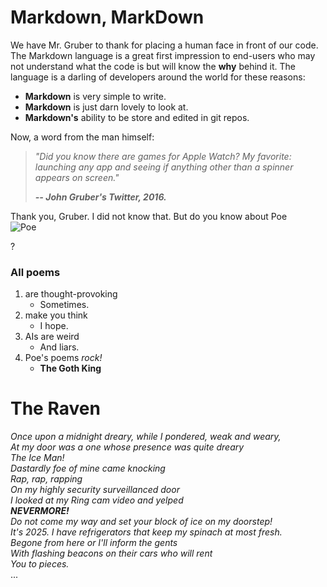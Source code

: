  Markdown, MarkDown 
======

We have Mr. Gruber to thank for placing a human face in front of our code. The Markdown language is a great first impression to end-users who may not understand what the code is but will know the **why** behind it. The language is a darling of developers around the world for these reasons:

* **Markdown** is very simple to write.
* **Markdown** is just darn lovely to look at.
* **Markdown's** ability to be store and edited in git repos.

Now, a word from the man himself:


> _"Did you know there are games for Apple Watch? My favorite: launching any app and seeing if anything other than a spinner appears on screen."_
>
> _**-- John Gruber's Twitter, 2016.**_

Thank you, Gruber. I did not know that. But do you know about Poe  
![Poe](https://cdn.britannica.com/52/76652-050-F4A6B093/Edgar-Allan-Poe.jpg)

?

### All poems

1. are thought-provoking
     * Sometimes.
2. make you think
    * I hope.
3. AIs are weird
    * And liars.
4. Poe's poems _rock!_
     * **The Goth King**


# The Raven

_Once upon a midnight dreary, while I pondered, weak and weary,\
At my door was a one whose presence was quite dreary \
The Ice Man!\
Dastardly foe of mine came knocking\
Rap, rap, rapping\
On my highly security surveillanced door\
I looked at my Ring cam video and yelped\
**NEVERMORE!**\
Do not come my way and set your block of ice on my doorstep!\
It's 2025. I have refrigerators that keep my spinach at most fresh.\
Begone from here or I'll inform the gents\
With flashing beacons on their cars who will rent\
You to pieces._\
...